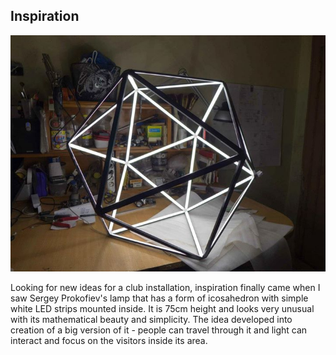 ## Inspiration

![Sergey Prokofiev led lamp](../project_images/SergeyProkofievLamp.jpg?raw=true "Example Image")

Looking for new ideas for a club installation, inspiration finally came when I saw Sergey Prokofiev's lamp that has a form of icosahedron with simple white LED strips mounted inside. It is 75cm height and looks very unusual with its mathematical beauty and simplicity. The idea developed into creation of a big version of it - people can travel through it and light can interact and focus on the visitors inside its area.




